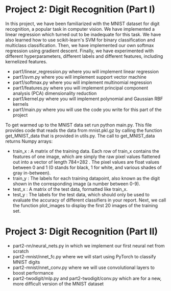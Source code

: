 
# Project 2: Digit Recognition (Part I)
  In this project, we have been familiarized with the MNIST dataset for digit recognition, a popular task in computer vision. We have implemented a linear regression which turned out to be inadequate for this task. We have also learned how to use scikit-learn's SVM for binary  classification and multiclass classification. Then, we have implemented our own softmax regression using gradient descent. Finally, we have experimented with different hyperparameters, different labels and different features, including kernelized features.
  - part1/linear_regression.py where you will implement linear regression
  - part1/svm.py where you will implement support vector machine
  - part1/softmax.py where you will implement multinomial regression
  - part1/features.py where you will implement principal component analysis (PCA) dimensionality reduction
  - part1/kernel.py where you will implement polynomial and Gaussian RBF kernels
  - part1/main.py where you will use the code you write for this part of the project
  
  To get warmed up to the MNIST data set run python main.py. This file provides code that reads the data from mnist.pkl.gz by calling the function get_MNIST_data that is provided in utils.py. The call to get_MNIST_data returns Numpy arrays:
  - train_x : A matrix of the training data. Each row of train_x contains the features of one image, which are simply the raw pixel values flattened out into a vector of length  784=282 . The pixel values are float values between 0 and 1 (0 stands for black, 1 for white, and various shades of gray in-between).
  - train_y : The labels for each training datapoint, also known as the digit shown in the corresponding image (a number between 0-9).
  - test_x : A matrix of the test data, formatted like train_x.
  - test_y : The labels for the test data, which should only be used to evaluate the accuracy of different classifiers in your report.
  Next, we call the function plot_images to display the first 20 images of the training set.

# Project 3: Digit Recognition (Part II)
  - part2-nn/neural_nets.py in which we implement our first neural net from scratch
  - part2-mnist/nnet_fc.py where we will start using PyTorch to classify MNIST digits
  - part2-mnist/nnet_conv.py where we will use convolutional layers to boost performance
  - part2-twodigit/mlp.py and part2-twodigit/conv.py which are for a new, more difficult version of the MNIST dataset
